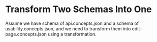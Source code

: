 # Transform Two Schemas Into One

Assume we have schema of api.concepts.json and a schema of
usability.concepts.json, and we need to transform them into
edit-page.concepts.json using a transformation.
